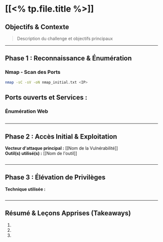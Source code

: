 ﻿---
tags:
  - plateforme/
  - os/
  - status/in-progress
difficulty: 
ip: 
url: 
creation_date: <% tp.date.now("YYYY-MM-DD") %>
completion_date: 
---
# [[<% tp.file.title %>]]

##  Objectifs & Contexte
> Description du challenge et objectifs principaux

---

##  Phase 1 : Reconnaissance & Énumération

###  Nmap - Scan des Ports
```bash
nmap -sC -sV -oN nmap_initial.txt <IP>
```

**Ports ouverts et Services :**
- 

###  Énumération Web
```bash

```

---

##  Phase 2 : Accès Initial & Exploitation

**Vecteur d'attaque principal :** [[Nom de la Vulnérabilité]]  
**Outil(s) utilisé(s) :** [[Nom de l'outil]]

```bash

```

---

##  Phase 3 : Élévation de Privilèges

**Technique utilisée :** 

```bash

```

---

##  Résumé & Leçons Apprises (Takeaways)

1. 
2. 
3.
